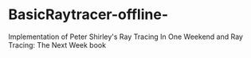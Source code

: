 # BasicRaytracer-offline-

Implementation of Peter Shirley's Ray Tracing In One Weekend and Ray Tracing: The Next Week book
